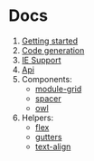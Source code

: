 # Docs

1. [Getting started](./getting-started.md)
1. [Code generation](./code-generation.md)
1. [IE Support](./ie-support.md)
1. [Api](./api.md)
1. Components:
    - [module-grid](./component-module-grid.md)
    - [spacer](./component-spacer.md)
    - [owl](./component-owl.md)
1. Helpers:
    - [flex](./helper-flex.md)
    - [gutters](./helper-gutters.md)
    - [text-align](./helper-text-align.md)
